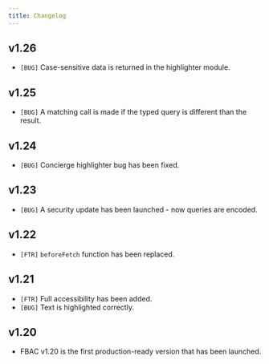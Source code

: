 ```yaml
---
title: Changelog
---
```


## v1.26

* `[BUG]` Case-sensitive data is returned in the highlighter module.

## v1.25

* `[BUG]` A matching call is made if the typed query is different than the result.

## v1.24

* `[BUG]` Concierge highlighter bug has been fixed.

## v1.23

* `[BUG]` A security update has been launched - now queries are encoded.

## v1.22

* `[FTR]` `beforeFetch` function has been replaced.

## v1.21

* `[FTR]` Full accessibility has been added.
* `[BUG]` Text is highlighted correctly.

## v1.20

* FBAC v1.20 is the first production-ready version that has been launched.



